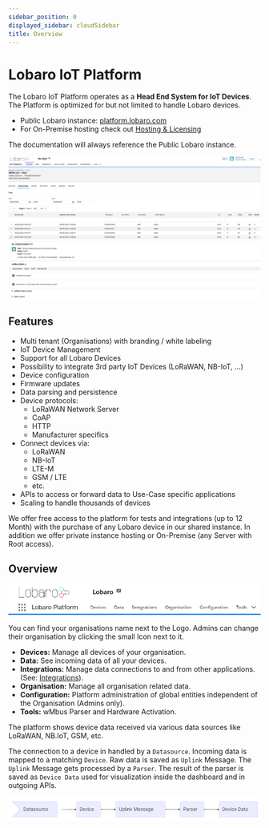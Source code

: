 ```yaml
---
sidebar_position: 0
displayed_sidebar: cloudSidebar
title: Overview
---
```


# Lobaro IoT Platform

The Lobaro IoT Platform operates as a **Head End System for IoT Devices**. The Platform is optimized for but not limited
to handle Lobaro devices.

- Public Lobaro instance: [platform.lobaro.com](https://platform.lobaro.com/)
- For On-Premise hosting check out [Hosting & Licensing](./license)

The documentation will always reference the Public Lobaro instance.

![img.png](./img/platform-frontpage.png)

## Features

* Multi tenant (Organisations) with branding / white labeling
* IoT Device Management
* Support for all Lobaro Devices
* Possibility to integrate 3rd party IoT Devices (LoRaWAN, NB-IoT, ...)
* Device configuration
* Firmware updates
* Data parsing and persistence
* Device protocols:
    * LoRaWAN Network Server
    * CoAP
    * HTTP
    * Manufacturer specifics
* Connect devices via:
    * LoRaWAN
    * NB-IoT
    * LTE-M
    * GSM / LTE
    * etc.
* APIs to access or forward data to Use-Case specific applications
* Scaling to handle thousands of devices

We offer free access to the platform for tests and integrations (up to 12 Month) with the purchase of any Lobaro device
in our shared instance. In addition we offer private instance hosting or On-Premise (any Server with Root access).

## Overview

![img.png](img/navigation.png)

You can find your organisations name next to the Logo. Admins can change their organisation by clicking the small Icon
next to it.

* **Devices:** Manage all devices of your organisation.
* **Data:** See incoming data of all your devices.
* **Integrations:** Manage data connections to and from other applications. (See: [Integrations](integrations/index.md)).
* **Organisation:** Manage all organisation related data.
* **Configuration:** Platform administration of global entities independent of the Organisation (Admins only).
* **Tools:** wMbus Parser and Hardware Activation.

The platform shows device data received via various data sources like LoRaWAN, NB.IoT, GSM, etc.

The connection to a device in handled by a `Datasource`. Incoming data is mapped to a matching `Device`. Raw data is saved
as `Uplink` Message. The `Uplink` Message gets processed by a `Parser`. The result of the parser is saved as `Device Data` used
for visualization inside the dashboard and in outgoing APIs.

![img.png](img/data-pipeline.png)